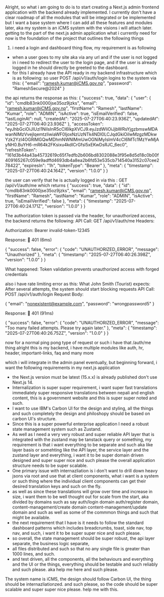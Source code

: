 Alright, so what i am going to do is to start creating a Next.js admin frontend application with the backend already implemented.
I currently don't have a clear roadmap of all the modules that will be integrated or be implemented but I want a base system where I can add all these features and modules later, aka my system is an iCMS system with the visions i will attach later.
getting to the part of the next.js admin application what i currently need for now is the foundation of the project that outlines the following things

1. i need a login and dashboard thing flow, my requirement is as following
- when a user goes to my site aka via any url and if the user is not logged in i need to redirect the user to the login page, and if the user is already logged in he should directly be greeted to the dashboard.
- for this I already have the API ready in my backend infrastructure which is as following:
so user POST /api/v1/auth/login
logins to the system via this:
{
  "email": "ramesh.kumar@iCMS.gov.np",
  "password": "RameshSecure@2024"
}

the api returns the response as this:
{
  "success": true,
  "data": {
    "user": {
      "id": "cmdlb83nk0000jse35oz9jzks",
      "email": "ramesh.kumar@iCMS.gov.np",
      "firstName": "Ramesh",
      "lastName": "Kumar",
      "role": "ADMIN",
      "isActive": true,
      "isEmailVerified": false,
      "lastLoginAt": null,
      "createdAt": "2025-07-27T06:40:23.936Z",
      "updatedAt": "2025-07-27T06:40:23.936Z"
    },
    "accessToken": "eyJhbGciOiJIUzI1NiIsInR5cCI6IkpXVCJ9.eyJzdWIiOiJjbWRsYjgzbmswMDAwanNlMzVvejlqemtzIiwiaWF0IjoxNzUzNTk4NDI0LCJqdGkiOiIwMzgzMDkwYzk2YzI4OGRlMGQwMDhmNWNlMmUwOGNiMyIsImV4cCI6MTc1MzYwMjAyNH0.BuYH6-mR64k2FKsixu4kdICrGfsl5xEKwDsRJC_6ec0",
    "refreshToken": "161d3b44a43a45732619c65f7edfb2b606bd8302088e3f95e8d5d18c0b00f409165267c059e9adffd4693db4a8ea2b6fd53e535cb714540a3152c07cee278422",
    "expiresIn": "1h",
    "tokenType": "Bearer"
  },
  "meta": {
    "timestamp": "2025-07-27T06:40:24.164Z",
    "version": "1.0.0"
  }
}


the user can verify that he is actually logged in via this :
GET /api/v1/auth/me
which returns
{
  "success": true,
  "data": {
    "id": "cmdlb83nk0000jse35oz9jzks",
    "email": "ramesh.kumar@iCMS.gov.np",
    "firstName": "Ramesh",
    "lastName": "Kumar",
    "role": "ADMIN",
    "isActive": true,
    "isEmailVerified": false
  },
  "meta": {
    "timestamp": "2025-07-27T06:40:24.171Z",
    "version": "1.0.0"
  }
}

The authorization token is passed via the header, for unauthorized access,
the backend returns the following:
API Call: GET /api/v1/auth/me
Headers:

Authorization: Bearer invalid-token-12345


Response: 🔴 401 (6ms)

{
  "success": false,
  "error": {
    "code": "UNAUTHORIZED_ERROR",
    "message": "Unauthorized"
  },
  "meta": {
    "timestamp": "2025-07-27T06:40:26.398Z",
    "version": "1.0.0"
  }
}


What happened: Token validation prevents unauthorized access with forged credentials

also i have rate limiting error as this:
What John Smith (Tourist) expects: After several attempts, the system should start blocking requests
API Call: POST /api/v1/auth/login
Request Body:

{
  "email": "nonexistent@example.com",
  "password": "wrongpassword5"
}


Response: 🔴 401 (91ms)

{
  "success": false,
  "error": {
    "code": "UNAUTHORIZED_ERROR",
    "message": "Too many failed attempts. Please try again later."
  },
  "meta": {
    "timestamp": "2025-07-27T06:40:26.752Z",
    "version": "1.0.0"
  }
}

now for a normal ping pong type of request or such i have that /auth/me thing
alright this is my backend, i have multiple modules like auth, hr, header, important-links, faq and many more

which i will integrate in the admin panel eventually, but beginning forward, i want the following requirements in my next.js application

- the Next.js version must be latest (15.x.x) is already published don't use Next.js 14.
- Internalization is super super requirement, i want super fast translations immediately super responsive translations between nepali and english content, this is a government website and this is super super noted and such.
- I want to use IBM's Carbon UI for the design and styling, all the things and such completely the design and philoshopy should be based on carbon UI's structure.
- Since this is a super powerful enterprise application I need a robust state management system such as Zustand.
- As well as I need a very very robust and super reliable API layer that is integrated with the zustand may be tanstack query or something, my requirement is that i want everything to be separate and such aka like layer basis or somehting like the API layer, the service layer and the zustand layer and everything, i want it to be super domain driven designed and super super nice and such please the overall application structure needs to be super scalable.
- One primary issue with internazliation is i don't want to drill down heavy jsons via root and use that at client components, what i want is a system or such thing where the individual client components can get their desired translation keys and such on the fly.
- as well as since these translations will grow over time and increase in size, i want them to be well thought out for scale from the start, aka divided by domains such as say auth/login domain auth/register domain, content-management/create domain content-management/update domain and such as well as some of the commmon things and such that might be available.
- the next requirement that I have is it needs to follow the standard dashboard patterns which includes breadcrumbs, toast, side nav, top nav, and such, i want it to be super super nice and such please.
- so overall, the state management should be super robust, the api layer separate, the business logic separate, 
- all files distributed and such so that no any single file is greater than 1000 lines, and such.
- and test driven, all the components, all the behaviours and everything and the UI or the things, everything should be testable and such reliably and such please. aka help me here and such please.

The system name is iCMS, the design should follow Carbon UI, the thing should be internazliationzed.
and such please, so the code should be super scalable and super super nice please.
help me with this.
